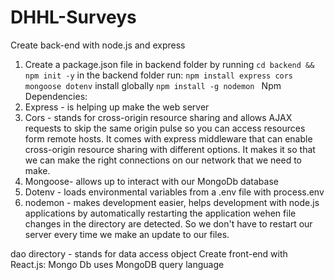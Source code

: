 # DHHL-Surveys

Create back-end with node.js and express

1. Create a package.json file in backend folder by running `cd backend && npm init -y`
   in the backend folder run:
   `npm install express cors mongoose dotenv`
   install globally
   `npm install -g nodemon `
   Npm Dependencies:
1. Express - is helping up make the web server
1. Cors - stands for cross-origin resource sharing and allows AJAX requests to skip the same origin pulse so you can access resources form remote hosts. It comes with express middleware that can enable cross-origin resource sharing with different options. It makes it so that we can make the right connections on our network that we need to make.
1. Mongoose- allows up to interact with our MongoDb database
1. Dotenv - loads environmental variables from a .env file with process.env
1. nodemon - makes development easier, helps development with node.js applications by automatically restarting the application wehen file changes in the directory are detected. So we don't have to restart our server every time we make an update to our files.

dao directory - stands for data access object
Create front-end with React.js:
Mongo Db uses MongoDB query language
